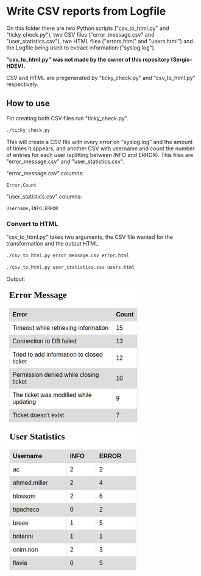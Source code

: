 # Write CSV reports from Logfile

On this folder there are two Python scripts ("csv_to_html.py" and "ticky_check.py"), two CSV files ("error_message.csv" and "user_statistics.csv"), two HTML files ("errors.html" and "users.html") and the Logfile being used to extract information ("syslog.log").

**"csv_to_html.py" was not made by the owner of this repository (Sergio-HDEV).**

CSV and HTML are pregenerated by "ticky_check.py" and "csv_to_html.py" respectively.

## How to use

For creating both CSV files run "ticky_check.py".

```bash
./ticky_check.py
```

This will create a CSV file with every error on "syslog.log" and the amount of times it appears, and another CSV with username and count the number of entries for each user (splitting between INFO and ERROR). This files are "error_message.csv" and "user_statistics.csv".

"error_message.csv" columns:

```csv
Error,Count
```

"user_statistics.csv" columns:

```csv
Username,INFO,ERROR
```

### Convert to HTML

"csv_to_html.py" takes two arguments, the CSV file wanted for the transformation and the output HTML.

```bash
./csv_to_html.py error_message.csv error.html
```

```bash
./csv_to_html.py user_statistics.csv users.html
```

Output:

![errors](images/errors.png)

![users](images/users.png)
